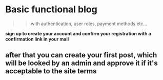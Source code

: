 # Basic functional blog
>> with authentication, user roles, payment methods etc... 

**sign up to create your account and confirm your registration with a confirmation link in your mail**

## after that you can create your first post, which will be looked by an admin and approve it if it's acceptable to the site terms 